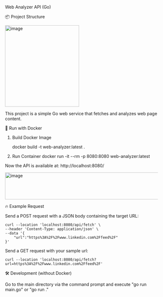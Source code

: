 Web Analyzer API (Go)

📦 Project Structure

<img width="244" height="269" alt="image" src="https://github.com/user-attachments/assets/03ad2ec7-7fba-4216-a651-3dc415d11e06" />


This project is a simple Go web service that fetches and analyzes web page content.

🚀 Run with Docker
1. Build Docker Image

    docker build -t web-analyzer:latest .

2. Run Container
    docker run -it --rm -p 8080:8080 web-analyzer:latest

Now the API is available at: http://localhost:8080/

<img width="1448" height="89" alt="image" src="https://github.com/user-attachments/assets/8bc5eafa-64ff-4330-b910-d3899b956a27" />

🔥 Example Request

Send a POST request with a JSON body containing the target URL:

    curl --location 'localhost:8080/api/fetch' \
    --header 'Content-Type: application/json' \
    --data '{
        "url":"https%3A%2F%2Fwww.linkedin.com%2Ffeed%2F"
    }'

Send a GET request with your sample url:

    curl --location 'localhost:8080/api/fetch?url=https%3A%2F%2Fwww.linkedin.com%2Ffeed%2F'



🛠 Development (without Docker)

Go to the main directory via the command prompt and execute "go run main.go" or "go run ."
